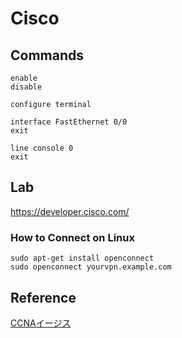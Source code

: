 # Cisco
## Commands
```
enable
disable

configure terminal

interface FastEthernet 0/0
exit

line console 0
exit
```

## Lab

<https://developer.cisco.com/>

### How to Connect on Linux

```bash=
sudo apt-get install openconnect
sudo openconnect yourvpn.example.com
```

## Reference

[CCNAイージス](https://www.infraexpert.com/info/ccnaz7.html)

